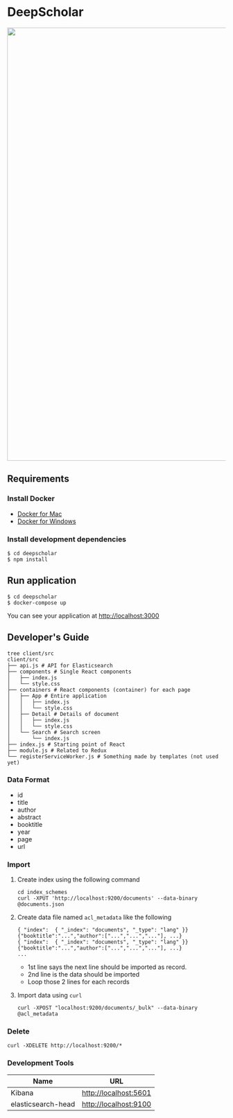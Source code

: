 # DeepScholar

<p align="center"><img src="https://github.com/paperai/deepscholar/blob/master/deepscholar.png" width="1000"></p>

## Requirements

### Install Docker
- [Docker for Mac](https://www.docker.com/docker-mac)
- [Docker for Windows](https://www.docker.com/docker-windows)

### Install development dependencies

```
$ cd deepscholar
$ npm install
```

## Run application 

```
$ cd deepscholar
$ docker-compose up
```

You can see your application at [http://localhost:3000](http://localhost:3000)

## Developer's Guide
```
tree client/src
client/src
├── api.js # API for Elasticsearch
├── components # Single React components
│   ├── index.js
│   └── style.css
├── containers # React components (container) for each page
│   ├── App # Entire application
│   │   ├── index.js
│   │   └── style.css
│   ├── Detail # Details of document
│   │   ├── index.js
│   │   └── style.css
│   └── Search # Search screen
│       └── index.js
├── index.js # Starting point of React
├── module.js # Related to Redux
└── registerServiceWorker.js # Something made by templates (not used yet)
```

### Data Format
* id
* title
* author
* abstract
* booktitle
* year
* page
* url

### Import

1. Create index using the following command
    ```
    cd index_schemes
    curl -XPUT 'http://localhost:9200/documents' --data-binary @documents.json
    ```

2. Create data file named `acl_metadata` like the following  
    ```
    { "index":  { "_index": "documents", "_type": "lang" }}
    {"booktitle":"...","author":["...","...","..."], ...}
    { "index":  { "_index": "documents", "_type": "lang" }}
    {"booktitle":"...","author":["...","...","..."], ...}
    ...
    ```
    
    - 1st line says the next line should be imported as record.
    - 2nd line is the data should be imported
    - Loop those 2 lines for each records

3. Import data using `curl`
    ```
    curl -XPOST "localhost:9200/documents/_bulk" --data-binary @acl_metadata
    ``` 
 
### Delete
```
curl -XDELETE http://localhost:9200/*
```

### Development Tools

|        Name        |                      URL                       |
| ------------------ | ---------------------------------------------- |
| Kibana             | [http://localhost:5601](http://localhost:5601) |
| elasticsearch-head | [http://localhost:9100](http://localhost:9100) |